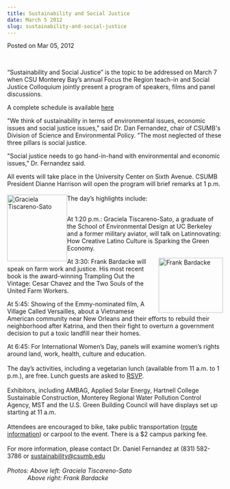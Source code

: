 ```yaml
---
title: Sustainability and Social Justice
date: March 5 2012
slug: sustainability-and-social-justice
---
```


 



<span class="date">Posted on Mar 05, 2012    </span>
<p>&#xA0;</p>
<p>&#x201C;Sustainability and Social Justice&#x201D; is the topic to be addressed
on March 7 when CSU Monterey Bay&#x2019;s annual Focus the Region teach-in
and Social Justice Colloquium jointly present a program of
speakers, films and panel discussions.</p>
<p class="pullquote">A complete schedule is available <a href="https://csumb.edu/focus" rel="nofollow">here</a></p>
<p>&quot;We think of sustainability in terms of environmental issues,
economic issues and social justice issues,&quot; said Dr. Dan Fernandez,
chair of CSUMB&apos;s Division of Science and Environmental Policy. &quot;The
most neglected of these three pillars is social justice.</p>
<p>&quot;Social justice needs to go hand-in-hand with environmental and
economic issues,&quot; Dr. Fernandez said.</p>
<p>All events will take place in the University Center on Sixth
Avenue. CSUMB President Dianne Harrison will open the program will
brief remarks at 1 p.m.<br>
<br>
<img alt="Graciela Tiscareno-Sato" src="https://news.csumb.edu/sites/default/files/65/attachments/news/images/graciela-tiscareno-sato.jpg" style="float:left; width:140px; height:155px">The day&#x2019;s
highlights include:</img></br></br></p>
<p>At 1:20 p.m.: Graciela Tiscareno-Sato, a graduate of the School
of Environmental Design at UC Berkeley and a former military
aviator, will talk on Latinnovating: How Creative Latino Culture is
Sparking the Green Economy.</p>
<p><img alt="Frank Bardacke" src="https://news.csumb.edu/sites/default/files/65/attachments/news/images/bardacke_smaller.jpg" style="float:right; width:150px; height:128px">At 3:30: Frank
Bardacke will speak on farm work and justice. His most recent book
is the award-winning Trampling Out the Vintage: Cesar Chavez and
the Two Souls of the United Farm Workers.</img></p>
<p>At 5:45: Showing of the Emmy-nominated film, A Village Called
Versailles, about a Vietnamese American community near New Orleans
and their efforts to rebuild their neighborhood after Katrina, and
then their fight to overturn a government decision to put a toxic
landfill near their homes.</p>
<p>At 6:45: For International Women&#x2019;s Day, panels will examine
women&#x2019;s rights around land, work, health, culture and
education.<br>
<br>
The day&#x2019;s activities, including a vegetarian lunch (available from
11 a.m. to 1 p.m.), are free. Lunch guests are asked to <a href="https://csumb.edu/focus" rel="nofollow">RSVP</a>.<br>
<br>
Exhibitors, including AMBAG, Applied Solar Energy, Hartnell College
Sustainable Construction, Monterey Regional Water Pollution Control
Agency, MST and the U.S. Green Building Council will have displays
set up starting at 11 a.m.<br>
<br>
Attendees are encouraged to bike, take public transportation
(<a href="https://www.mst.org" rel="nofollow">route information</a>)
or carpool to the event. There is a $2 campus parking fee.<br>
<br>
For more information, please contact Dr. Daniel Fernandez at (831)
582-3786 or <a href="mailto:sustainability@csumb.edu">sustainability@csumb.edu</a><br>

<br>
<em>Photos: Above left: Graciela Tiscareno-Sato<br>
&#xA0; &#xA0; &#xA0; &#xA0; &#xA0; &#xA0; Above right: Frank
Bardacke</br></em></br></br></br></br></br></br></br></br></br></br></p>





```
